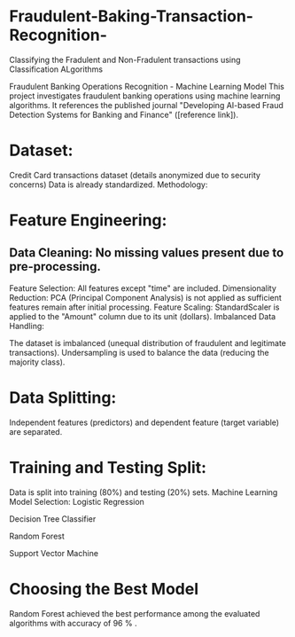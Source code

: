 # Fraudulent-Baking-Transaction-Recognition-
Classifying the Fradulent and Non-Fradulent transactions using  Classification ALgorithms


Fraudulent Banking Operations Recognition - Machine Learning Model
This project investigates fraudulent banking operations using machine learning algorithms. It references the published journal "Developing AI-based Fraud Detection Systems for Banking and Finance" ([reference link]).

# Dataset:

Credit Card transactions dataset (details anonymized due to security concerns)
Data is already standardized.
Methodology:

# Feature Engineering:

## Data Cleaning: No missing values present due to pre-processing.
Feature Selection: All features except "time" are included.
Dimensionality Reduction: PCA (Principal Component Analysis) is not applied as sufficient features remain after initial processing.
Feature Scaling: StandardScaler is applied to the "Amount" column due to its unit (dollars).
Imbalanced Data Handling:

The dataset is imbalanced (unequal distribution of fraudulent and legitimate transactions).
Undersampling is used to balance the data (reducing the majority class).
# Data Splitting:
Independent features (predictors) and dependent feature (target variable) are separated.
# Training and Testing Split:
Data is split into training (80%) and testing (20%) sets.
Machine Learning Model Selection:
Logistic Regression

Decision Tree Classifier

Random Forest

Support Vector Machine
# Choosing the Best Model
Random Forest achieved the best performance among the evaluated algorithms with accuracy of 96 % .

